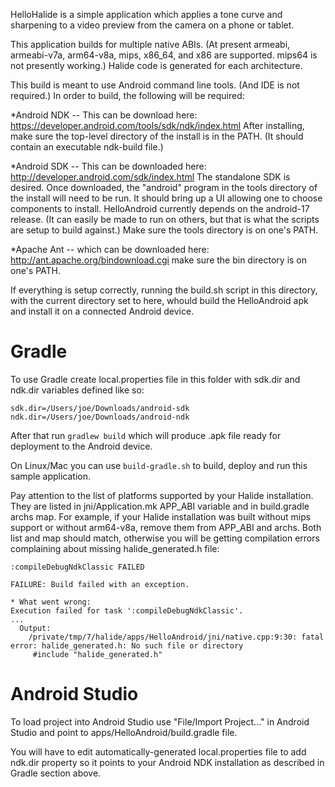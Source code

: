 HelloHalide is a simple application which applies a tone curve and
sharpening to a video preview from the camera on a phone or tablet.

This application builds for multiple native ABIs. (At present armeabi,
armeabi-v7a, arm64-v8a, mips, x86_64, and x86 are supported. mips64 is
not presently working.) Halide code is generated for each architecture.

This build is meant to use Android command line tools. (And IDE is not
required.) In order to build, the following will be required:

*Android NDK -- This can be download here:
    https://developer.android.com/tools/sdk/ndk/index.html
After installing, make sure the top-level directory of the install is
in the PATH. (It should contain an executable ndk-build file.)

*Android SDK -- This can be downloaded here:
    http://developer.android.com/sdk/index.html
The standalone SDK is desired. Once downloaded, the "android" program
in the tools directory of the install will need to be run. It should
bring up a UI allowing one to choose components to
install. HelloAndroid currently depends on the android-17 release. (It
can easily be made to run on others, but that is what the scripts are
setup to build against.) Make sure the tools directory is on one's
PATH.

*Apache Ant -- which can be downloaded here:
    http://ant.apache.org/bindownload.cgi
make sure the bin directory is on one's PATH.

If everything is setup correctly, running the build.sh script in this
directory, with the current directory set to here, whould build the
HelloAndroid apk and install it on a connected Android device.

Gradle
===
To use Gradle create local.properties file in this folder with sdk.dir and
ndk.dir variables defined like so:
```
sdk.dir=/Users/joe/Downloads/android-sdk
ndk.dir=/Users/joe/Downloads/android-ndk
```
After that run ```gradlew build``` which will produce .apk file ready for
deployment to the Android device.

On Linux/Mac you can use ```build-gradle.sh``` to build, deploy and run
this sample application.

Pay attention to the list of platforms supported by your Halide installation.
They are listed in jni/Application.mk APP_ABI variable
and in build.gradle archs map. For example, if your Halide installation was
built without mips support or without arm64-v8a, remove them from APP_ABI and
archs. Both list and map should match, otherwise you will be getting compilation
errors complaining about missing halide_generated.h file:

```
:compileDebugNdkClassic FAILED

FAILURE: Build failed with an exception.

* What went wrong:
Execution failed for task ':compileDebugNdkClassic'.
...
  Output:
    /private/tmp/7/halide/apps/HelloAndroid/jni/native.cpp:9:30: fatal error: halide_generated.h: No such file or directory
     #include "halide_generated.h"

```

Android Studio
===
To load project into Android Studio use "File/Import Project..." in
Android Studio and point to apps/HelloAndroid/build.gradle file.

You will have to edit automatically-generated local.properties file to add
ndk.dir property so it points to your Android NDK installation as described
in Gradle section above.